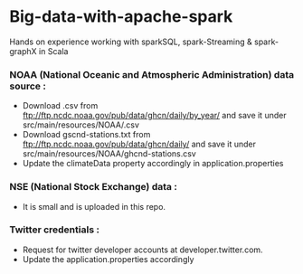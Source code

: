 # Big-data-with-apache-spark
Hands on experience working with sparkSQL, spark-Streaming & spark-graphX in Scala  

### NOAA (National Oceanic and Atmospheric Administration) data source :
- Download <year>.csv from ftp://ftp.ncdc.noaa.gov/pub/data/ghcn/daily/by_year/  and save it under src/main/resources/NOAA/<year>.csv
- Download gscnd-stations.txt from ftp://ftp.ncdc.noaa.gov/pub/data/ghcn/daily/ and save it under src/main/resources/NOAA/ghcnd-stations.csv
- Update the climateData property accordingly in application.properties

### NSE (National Stock Exchange) data :
- It is small and is uploaded in this repo.

### Twitter credentials :
- Request for twitter developer accounts at developer.twitter.com.
- Update the application.properties accordingly 
